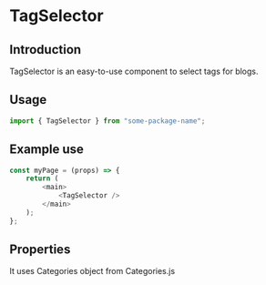 # TagSelector

<!-- STORY -->

## Introduction

TagSelector is an easy-to-use component to select tags for blogs.

## Usage

```javascript
import { TagSelector } from "some-package-name";
```

## Example use

```javascript
const myPage = (props) => {
	return (
		<main>
			<TagSelector />
		</main>
	);
};
```

## Properties

It uses Categories object from Categories.js
